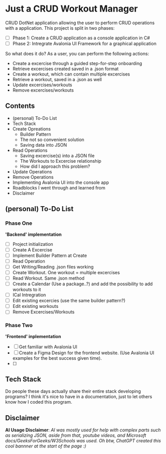 # Just a CRUD Workout Manager
CRUD DotNet application allowing the user to perform CRUD operations with a application. This project is split in two phases:

- [ ] Phase 1: Create a CRUD application as a console application in C#
- [ ] Phase 2: Intregrate Avalonia UI Framework for a graphical application

So what does it do?
As a user, you can perform the following actions:
* Create a excercise through a guided step-for-step onboarding
* Retrieve excercises created saved in a .json format
* Create a workout, which can contain multiple excercises
* Retrieve a workout, saved in a .json as well
* Update excercises/workouts
* Remove excercises/workouts

## Contents
* (personal) To-Do List
* Tech Stack
* Create Opreations
	* Builder Pattern
	* The not so convenient solution
	* Saving data into JSON
* Read Operations
	* Saving excercise(s) into a JSON file
	* The Workouts to Excercise relationship
	* How did I approach this problem?
* Update Operations
* Remove Operations
* Implementing Avalonia UI into the console app
* Roadblocks I went through and learned from
* Disclaimer

## (personal) To-Do List
### Phase One
**'Backend' implementation**
- [ ] Project initialization
- [ ] Create A Excercise
- [ ] Implement Builder Pattern at Create
- [ ] Read Operation
- [ ] Get Writing/Reading .json files working
- [ ] Create Workout. One workout = multiple excercises
- [ ] Read Workout. Same .json method
- [ ] Create a Calendar (Use a package..?) and add the possibility to add workouts to it
- [ ] ICal Intregration
- [ ] Edit existing excercies (use the same builder pattern?)
- [ ] Edit existing workouts
- [ ] Remove Excercises/Workouts

### Phase Two
**'Frontend' inplementation**
- [ ] Get familiar with Avalonia UI
- [ ] Create a Figma Design for the frontend website. (Use Avalonia UI examples for the best success given time).
- [ ] 
## Tech Stack
Do people these days actually share their entire stack developing programs? I think it's nice to have in a documentation, just to let others know how I coded this program.

## Disclaimer
**AI Usage Disclaimer**: *AI was mostly used for help with complex parts such as serializing JSON, aside from that, youtube videos,
and Microsoft docs/GeeksForGeeks/W3Schools was used. Oh btw, ChatGPT created this cool bannner at the start of the page :)*